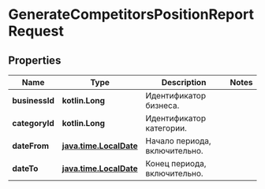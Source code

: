 
# GenerateCompetitorsPositionReportRequest

## Properties
| Name | Type | Description | Notes |
| ------------ | ------------- | ------------- | ------------- |
| **businessId** | **kotlin.Long** | Идентификатор бизнеса. |  |
| **categoryId** | **kotlin.Long** | Идентификатор категории. |  |
| **dateFrom** | [**java.time.LocalDate**](java.time.LocalDate.md) | Начало периода, включительно. |  |
| **dateTo** | [**java.time.LocalDate**](java.time.LocalDate.md) | Конец периода, включительно. |  |




